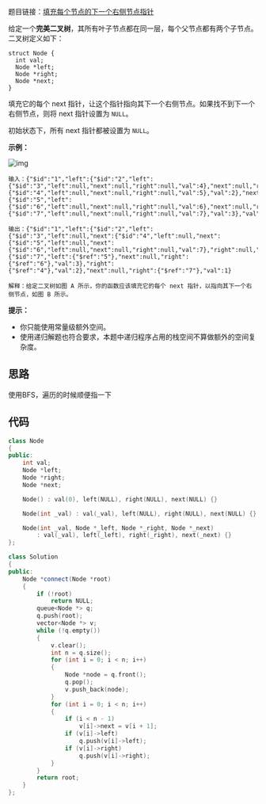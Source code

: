 题目链接：[填充每个节点的下一个右侧节点指针](https://leetcode-cn.com/problems/populating-next-right-pointers-in-each-node/)

给定一个**完美二叉树**，其所有叶子节点都在同一层，每个父节点都有两个子节点。二叉树定义如下：

```
struct Node {
  int val;
  Node *left;
  Node *right;
  Node *next;
}
```

填充它的每个 next 指针，让这个指针指向其下一个右侧节点。如果找不到下一个右侧节点，则将 next 指针设置为 `NULL`。

初始状态下，所有 next 指针都被设置为 `NULL`。

 

**示例：**

![img](https://image-1252109614.cos.ap-beijing.myqcloud.com/img/116_sample.png)

```
输入：{"$id":"1","left":{"$id":"2","left":{"$id":"3","left":null,"next":null,"right":null,"val":4},"next":null,"right":{"$id":"4","left":null,"next":null,"right":null,"val":5},"val":2},"next":null,"right":{"$id":"5","left":{"$id":"6","left":null,"next":null,"right":null,"val":6},"next":null,"right":{"$id":"7","left":null,"next":null,"right":null,"val":7},"val":3},"val":1}

输出：{"$id":"1","left":{"$id":"2","left":{"$id":"3","left":null,"next":{"$id":"4","left":null,"next":{"$id":"5","left":null,"next":{"$id":"6","left":null,"next":null,"right":null,"val":7},"right":null,"val":6},"right":null,"val":5},"right":null,"val":4},"next":{"$id":"7","left":{"$ref":"5"},"next":null,"right":{"$ref":"6"},"val":3},"right":{"$ref":"4"},"val":2},"next":null,"right":{"$ref":"7"},"val":1}

解释：给定二叉树如图 A 所示，你的函数应该填充它的每个 next 指针，以指向其下一个右侧节点，如图 B 所示。
```

 

**提示：**

- 你只能使用常量级额外空间。
- 使用递归解题也符合要求，本题中递归程序占用的栈空间不算做额外的空间复杂度。

## 思路

使用BFS，遍历的时候顺便指一下

## 代码

```cpp
class Node
{
public:
    int val;
    Node *left;
    Node *right;
    Node *next;

    Node() : val(0), left(NULL), right(NULL), next(NULL) {}

    Node(int _val) : val(_val), left(NULL), right(NULL), next(NULL) {}

    Node(int _val, Node *_left, Node *_right, Node *_next)
        : val(_val), left(_left), right(_right), next(_next) {}
};

class Solution
{
public:
    Node *connect(Node *root)
    {
        if (!root)
            return NULL;
        queue<Node *> q;
        q.push(root);
        vector<Node *> v;
        while (!q.empty())
        {
            v.clear();
            int n = q.size();
            for (int i = 0; i < n; i++)
            {
                Node *node = q.front();
                q.pop();
                v.push_back(node);
            }
            for (int i = 0; i < n; i++)
            {
                if (i < n - 1)
                    v[i]->next = v[i + 1];
                if (v[i]->left)
                    q.push(v[i]->left);
                if (v[i]->right)
                    q.push(v[i]->right);
            }
        }
        return root;
    }
};
```

